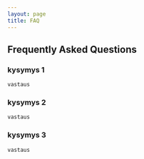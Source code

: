 ```yaml
---
layout: page
title: FAQ
---
```

## Frequently Asked Questions
### kysymys 1
    vastaus
### kysymys 2
    vastaus
### kysymys 3
    vastaus